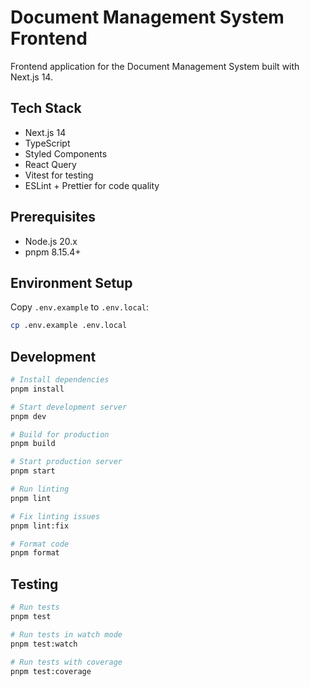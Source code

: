 # Document Management System Frontend

Frontend application for the Document Management System built with Next.js 14.

## Tech Stack

- Next.js 14
- TypeScript
- Styled Components
- React Query
- Vitest for testing
- ESLint + Prettier for code quality

## Prerequisites

- Node.js 20.x
- pnpm 8.15.4+

## Environment Setup

Copy `.env.example` to `.env.local`:
```bash
cp .env.example .env.local
```

## Development

```bash
# Install dependencies
pnpm install

# Start development server
pnpm dev

# Build for production
pnpm build

# Start production server
pnpm start

# Run linting
pnpm lint

# Fix linting issues
pnpm lint:fix

# Format code
pnpm format
```

## Testing

```bash
# Run tests
pnpm test

# Run tests in watch mode
pnpm test:watch

# Run tests with coverage
pnpm test:coverage
```